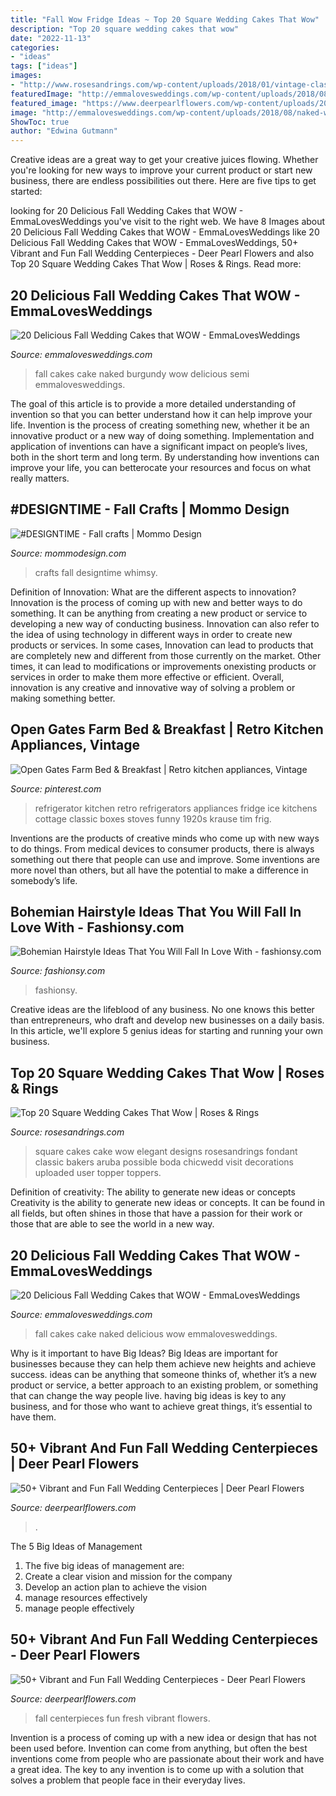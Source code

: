 ```yaml
---
title: "Fall Wow Fridge Ideas ~ Top 20 Square Wedding Cakes That Wow"
description: "Top 20 square wedding cakes that wow"
date: "2022-11-13"
categories:
- "ideas"
tags: ["ideas"]
images:
- "http://www.rosesandrings.com/wp-content/uploads/2018/01/vintage-classic-square-wedding-cake.jpg"
featuredImage: "http://emmalovesweddings.com/wp-content/uploads/2018/08/burgundy-and-greenery-semi-naked-fall-wedding-cake.jpg"
featured_image: "https://www.deerpearlflowers.com/wp-content/uploads/2015/04/Fall-wedding-arrangement-in-Fresh.jpg"
image: "http://emmalovesweddings.com/wp-content/uploads/2018/08/naked-wedding-cake-ideas-with-fall-color-accents.jpg"
ShowToc: true
author: "Edwina Gutmann"
---
```



Creative ideas are a great way to get your creative juices flowing. Whether you're looking for new ways to improve your current product or start new business, there are endless possibilities out there. Here are five tips to get started:

	

		
looking for 20 Delicious Fall Wedding Cakes that WOW - EmmaLovesWeddings you've visit to the right web. We have 8 Images about 20 Delicious Fall Wedding Cakes that WOW - EmmaLovesWeddings like 20 Delicious Fall Wedding Cakes that WOW - EmmaLovesWeddings, 50+ Vibrant and Fun Fall Wedding Centerpieces - Deer Pearl Flowers and also Top 20 Square Wedding Cakes That Wow | Roses &amp; Rings. Read more:
		
    
## 20 Delicious Fall Wedding Cakes That WOW - EmmaLovesWeddings

<img loading=lazy src="http://emmalovesweddings.com/wp-content/uploads/2018/08/burgundy-and-greenery-semi-naked-fall-wedding-cake.jpg" onerror="this.onerror=null;this.src='https://tse2.mm.bing.net/th?id=OIP.AbtB2r5faSDF4fnsunXq4QHaLH&amp;pid=15.1';" alt="20 Delicious Fall Wedding Cakes that WOW - EmmaLovesWeddings">

_Source: emmalovesweddings.com_

>fall cakes cake naked burgundy wow delicious semi emmalovesweddings. 

	

The goal of this article is to provide a more detailed understanding of invention so that you can better understand how it can help improve your life.
Invention is the process of creating something new, whether it be an innovative product or a new way of doing something. Implementation and application of inventions can have a significant impact on people’s lives, both in the short term and long term. By understanding how inventions can improve your life, you can betterocate your resources and focus on what really matters.

    
## #DESIGNTIME - Fall Crafts | Mommo Design

<img loading=lazy src="http://www.mommodesign.com/sites/default/files/styles/full_width/public/images/gallery/463/acornnecklace.jpg?itok=peH8AB5B" onerror="this.onerror=null;this.src='https://tse2.mm.bing.net/th?id=OIP.-ScbhJMybjKlhU4F1vNXeAHaJ3&amp;pid=15.1';" alt="#DESIGNTIME - Fall crafts | Mommo Design">

_Source: mommodesign.com_

>crafts fall designtime whimsy. 

	

Definition of Innovation: What are the different aspects to innovation?
Innovation is the process of coming up with new and better ways to do something. It can be anything from creating a new product or service to developing a new way of conducting business. Innovation can also refer to the idea of using technology in different ways in order to create new products or services. In some cases, Innovation can lead to products that are completely new and different from those currently on the market. Other times, it can lead to modifications or improvements onexisting products or services in order to make them more effective or efficient. Overall, innovation is any creative and innovative way of solving a problem or making something better.

    
## Open Gates Farm Bed &amp; Breakfast | Retro Kitchen Appliances, Vintage

<img loading=lazy src="https://i.pinimg.com/originals/91/27/81/9127815d0557271666b090ce2a646529.jpg" onerror="this.onerror=null;this.src='https://tse1.mm.bing.net/th?id=OIP.iGS1vqn9bfOTlpOLG-WvCwHaLm&amp;pid=15.1';" alt="Open Gates Farm Bed &amp; Breakfast | Retro kitchen appliances, Vintage">

_Source: pinterest.com_

>refrigerator kitchen retro refrigerators appliances fridge ice kitchens cottage classic boxes stoves funny 1920s krause tim frig. 

	

Inventions are the products of creative minds who come up with new ways to do things. From medical devices to consumer products, there is always something out there that people can use and improve. Some inventions are more novel than others, but all have the potential to make a difference in somebody’s life.

    
## Bohemian Hairstyle Ideas That You Will Fall In Love With - Fashionsy.com

<img loading=lazy src="https://fashionsy.com/wp-content/uploads/2018/07/bohemian-hairstyle-ideas-7.png" onerror="this.onerror=null;this.src='https://tse2.mm.bing.net/th?id=OIP.4XAg66ufEVFvGt2IpeNXTQHaLH&amp;pid=15.1';" alt="Bohemian Hairstyle Ideas That You Will Fall In Love With - fashionsy.com">

_Source: fashionsy.com_

>fashionsy. 

	

Creative ideas are the lifeblood of any business. No one knows this better than entrepreneurs, who draft and develop new businesses on a daily basis. In this article, we'll explore 5 genius ideas for starting and running your own business.

    
## Top 20 Square Wedding Cakes That Wow | Roses &amp; Rings

<img loading=lazy src="http://www.rosesandrings.com/wp-content/uploads/2018/01/vintage-classic-square-wedding-cake.jpg" onerror="this.onerror=null;this.src='https://tse2.mm.bing.net/th?id=OIP.OBwZ3Upcjjlc8GLafWFOZwHaKD&amp;pid=15.1';" alt="Top 20 Square Wedding Cakes That Wow | Roses &amp; Rings">

_Source: rosesandrings.com_

>square cakes cake wow elegant designs rosesandrings fondant classic bakers aruba possible boda chicwedd visit decorations uploaded user topper toppers. 

	

Definition of creativity: The ability to generate new ideas or concepts
Creativity is the ability to generate new ideas or concepts. It can be found in all fields, but often shines in those that have a passion for their work or those that are able to see the world in a new way.

    
## 20 Delicious Fall Wedding Cakes That WOW - EmmaLovesWeddings

<img loading=lazy src="http://emmalovesweddings.com/wp-content/uploads/2018/08/naked-wedding-cake-ideas-with-fall-color-accents.jpg" onerror="this.onerror=null;this.src='https://tse2.mm.bing.net/th?id=OIP.JHEmRpJV3-CXNC9K7DLYIAHaLH&amp;pid=15.1';" alt="20 Delicious Fall Wedding Cakes that WOW - EmmaLovesWeddings">

_Source: emmalovesweddings.com_

>fall cakes cake naked delicious wow emmalovesweddings. 

	

Why is it important to have Big Ideas?
Big Ideas are important for businesses because they can help them achieve new heights and achieve success. ideas can be anything that someone thinks of, whether it’s a new product or service, a better approach to an existing problem, or something that can change the way people live. having big ideas is key to any business, and for those who want to achieve great things, it’s essential to have them.

    
## 50+ Vibrant And Fun Fall Wedding Centerpieces | Deer Pearl Flowers

<img loading=lazy src="https://www.deerpearlflowers.com/wp-content/uploads/2015/04/rustic-red-berry-fall-wedding-centerpiece.jpg" onerror="this.onerror=null;this.src='https://tse1.mm.bing.net/th?id=OIP._G3EOdHxcB5s8YwJo5vGdQHaLH&amp;pid=15.1';" alt="50+ Vibrant and Fun Fall Wedding Centerpieces | Deer Pearl Flowers">

_Source: deerpearlflowers.com_

>. 

	

The 5 Big Ideas of Management
1. The five big ideas of management are: 
1. Create a clear vision and mission for the company 
2. Develop an action plan to achieve the vision 
3. manage resources effectively 
4. manage people effectively 

    
## 50+ Vibrant And Fun Fall Wedding Centerpieces - Deer Pearl Flowers

<img loading=lazy src="https://www.deerpearlflowers.com/wp-content/uploads/2015/04/Fall-wedding-arrangement-in-Fresh.jpg" onerror="this.onerror=null;this.src='https://tse1.mm.bing.net/th?id=OIP.A9IV8XKUIoHanOJBAHQO7wHaLF&amp;pid=15.1';" alt="50+ Vibrant and Fun Fall Wedding Centerpieces - Deer Pearl Flowers">

_Source: deerpearlflowers.com_

>fall centerpieces fun fresh vibrant flowers. 

	

Invention is a process of coming up with a new idea or design that has not been used before. Invention can come from anything, but often the best inventions come from people who are passionate about their work and have a great idea. The key to any invention is to come up with a solution that solves a problem that people face in their everyday lives.

